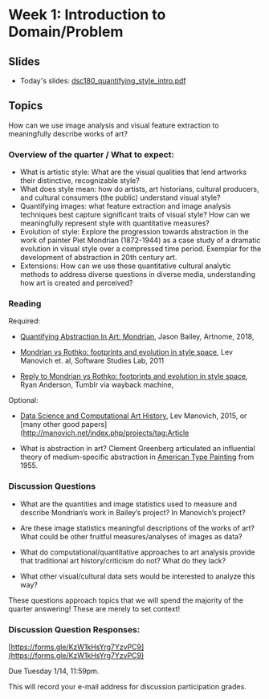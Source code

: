 # Week 1: Introduction to Domain/Problem

## Slides

* Today's slides: [dsc180_quantifying_style_intro.pdf](dsc180_quantifying_style_intro.pdf)

## Topics
How can we use image analysis and visual feature extraction to
  meaningfully describe works of art?

### Overview of the quarter / What to expect:

* What is artistic style: What are the visual qualities that 
  lend artworks their distinctive, recognizable style?
* What does style mean: how do artists, art historians, 
  cultural producers, and cultural consumers (the public) 
  understand visual style?
* Quantifying images: what feature extraction and image analysis
  techniques best capture significant traits of visual style? 
  How can we meaningfully represent style with quantitative measures?
* Evolution of style: Explore the progression towards abstraction 
  in the work of painter Piet Mondrian (1872-1944) as a case study of
  a dramatic evolution in visual style over a compressed time period.
  Exemplar for the development of abstraction in 20th century art. 
* Extensions: How can we use these quantitative cultural analytic 
  methods to address diverse questions in diverse media, understanding
  how art is created and perceived?

### Reading

Required:

* [Quantifying Abstraction In Art: Mondrian](https://www.artnome.com/news/2018/4/11/quantifying-modrian-journey-to-abstraction), Jason Bailey, Artnome, 2018,  

* [Mondrian vs Rothko: footprints and evolution in style space](http://lab.softwarestudies.com/2011/06/mondrian-vs-rothko-footprints-and.html), Lev Manovich et. al, Software Studies Lab, 2011

* [Reply to Mondrian vs Rothko: footprints and evolution in style space](https://web.archive.org/web/20120717071426/http://iwasnteventhere.tumblr.com/post/7882377942/reply-to-mondrian-vs-rothko-footprints-and-evolution), Ryan Anderson, Tumblr via wayback machine, 

Optional: 

* [Data Science and Computational Art History](http://manovich.net/content/04-projects/087-data-science/manovich_digital_art_history.pdf), Lev Manovich, 2015, or [many other good papers](http://manovich.net/index.php/projects/tag:Article

* What is abstraction in art? Clement Greenberg articulated an influential theory of medium-specific abstraction in [American Type Painting](https://monoskop.org/images/c/ce/Greenberg_Clement_1955_1961_American-Type_Painting.pdf) from 1955.

### Discussion Questions

* What are the quantities and image statistics used to measure and 
  describe Mondrian’s work in Bailey’s project? In Manovich’s project? 

* Are these image statistics meaningful descriptions of the works of art?
  What could be other fruitful measures/analyses of images as data?

* What do computational/quantitative approaches to art analysis provide
  that traditional art history/criticism do not? What do they lack?

* What other visual/cultural data sets would be interested to analyze this way?

These questions approach topics that we will spend the majority of the
quarter answering! These are merely to set context!

### Discussion Question Responses: 

[https://forms.gle/KzW1kHsYrg7YzvPC9](https://forms.gle/KzW1kHsYrg7YzvPC9)

Due Tuesday 1/14, 11:59pm. 

This will record your e-mail address for discussion participation grades.


